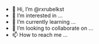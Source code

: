 - 👋 Hi, I’m @rxrubelkst
- 👀 I’m interested in ...
- 🌱 I’m currently learning ...
- 💞️ I’m looking to collaborate on ...
- 📫 How to reach me ...

<!---
rxrubelkst/rxrubelkst is a ✨ special ✨ repository because its `README.md` (this file) appears on your GitHub profile.
You can click the Preview link to take a look at your changes.
--->
